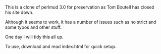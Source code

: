 This is a clone of perlmud 3.0 for preservation as Tom Boutell has closed his site down.

Although it seems to work, it has a number of issues such as no strict and some typos and other stuff. 

One day I will tidy this all up.

To use, download and read index.html for quick setup.
